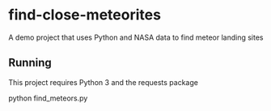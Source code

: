 # find-close-meteorites
A demo project that uses Python and NASA data to find meteor landing sites

## Running

This project requires Python 3 and the requests package

python find_meteors.py
